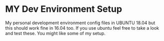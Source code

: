 # MY Dev Environment Setup

My personal development environment config files in UBUNTU 18.04 but this should work fine in 16.04 too.
If you use ubuntu feel free to take a look and test these. You might like some of my setup.



